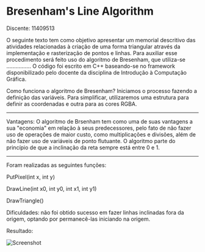 # Bresenham's Line Algorithm
Discente: 11409513

O seguinte texto tem como objetivo apresentar um memorial descritivo das atividades relacionadas à criação de uma forma triangular através da implementação e rasterização de pontos e linhas. Para auxiliar esse procedimento será feito uso do algoritmo de Bresenham, que utiliza-se ................
O código foi escrito em C++ baseando-se no framework disponibilizado pelo docente da disciplina de Introdução à Computação Gráfica.

Como funciona o algoritmo de Bresenham?
Iniciamos o processo fazendo a definição das variáveis. Para simplificar, utilizaremos uma estrutura para definir as coordenadas e outra para as cores RGBA.
________________________________________
Vantagens: 
O algoritmo de Brsenham tem como uma de suas vantagens a sua "economia" em relação à seus predecessores, pelo fato de não fazer uso de operações de maior custo, como multiplicações e divisões, além de não fazer uso de variáveis de ponto flutuante. O algoritmo parte do princípio de que a inclinação da reta sempre está entre 0 e 1.

________________________________________

Foram realizadas as seguintes funções:

PutPixel(int x, int y)

DrawLine(int x0, int y0, int x1, int y1)

DrawTriangle()


Dificuldades: não foi obtido sucesso em fazer linhas inclinadas fora da origem, optando por permanecê-las iniciando na origem.

Resultado:


![Screenshot](https://i.imgur.com/Y86Mv0og.png)


